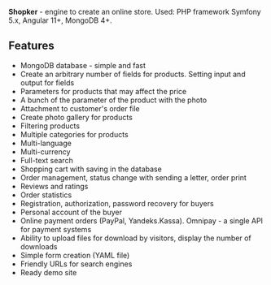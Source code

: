 **Shopker** - engine to create an online store. Used: PHP framework Symfony 5.x, Angular 11+, MongoDB 4+.

Features
--------

- MongoDB database - simple and fast
- Create an arbitrary number of fields for products. Setting input and output for fields
- Parameters for products that may affect the price
- A bunch of the parameter of the product with the photo
- Attachment to customer's order file
- Create photo gallery for products
- Filtering products
- Multiple categories for products
- Multi-language
- Multi-currency
- Full-text search
- Shopping cart with saving in the database
- Order management, status change with sending a letter, order print
- Reviews and ratings
- Order statistics
- Registration, authorization, password recovery for buyers
- Personal account of the buyer
- Online payment orders (PayPal, Yandeks.Kassa). Omnipay - a single API for payment systems
- Ability to upload files for download by visitors, display the number of downloads
- Simple form creation (YAML file)
- Friendly URLs for search engines
- Ready demo site
